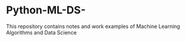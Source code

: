 # Python-ML-DS-
This repository contains notes and work examples of Machine Learning Algorithms and Data Science
